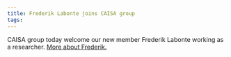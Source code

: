```yaml
---
title: Frederik Labonte joins CAISA group
tags: 
---
```


CAISA group today welcome our new member Frederik Labonte working as a researcher. [More about Frederik.](https://)
